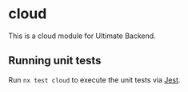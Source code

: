 # cloud

This is a cloud module for Ultimate Backend.

## Running unit tests

Run `nx test cloud` to execute the unit tests via [Jest](https://jestjs.io).
